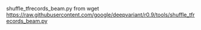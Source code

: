 shuffle_tfrecords_beam.py from wget https://raw.githubusercontent.com/google/deepvariant/r0.9/tools/shuffle_tfrecords_beam.py
